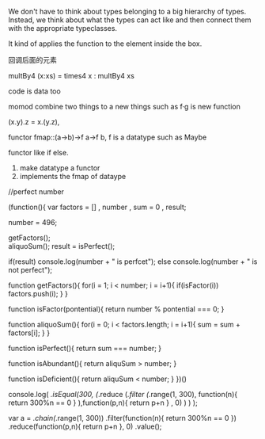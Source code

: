  We don't have to think about types belonging to a big hierarchy of types. Instead, we think about what the types can act like and then connect them with the appropriate typeclasses. 
 
 It kind of applies the function to the element inside the box.
 
 
 
 
回调后面的元素

multBy4 (x:xs) = times4 x : multBy4 xs

code is data too


momod combine two things to a new things such as f·g is new function 

(x.y).z = x.(y.z), 

functor
fmap::(a->b)->f a->f b,  f is a datatype such as Maybe

functor like if else. 

  1. make datatype a functor
  2. implements the fmap of dataype



//perfect number


(function(){
  var factors = []
  ,   number
  ,   sum = 0
  ,   result;

  number = 496;

  getFactors();  
  aliquoSum();
  result = isPerfect();

  if(result)   console.log(number + " is perfcet");
  else                  console.log(number + " is not perfect");

  function getFactors(){
    for(i = 1;  i < number; i = i+1){
       if(isFactor(i))  factors.push(i); 
    }
  }
  
  function isFactor(pontential){
    return number % pontential === 0;
  }

  function aliquoSum(){
    for(i = 0; i < factors.length; i = i+1){
      sum = sum + factors[i];
    }
  }

  function isPerfect(){
    return sum === number;
  }

  function isAbundant(){
    return aliquSum > number;
  }

  function isDeficient(){
    return aliquSum < number;
  }
})()

 
 
 console.log(
  _.isEqual(300, 
    (_.reduce
      (_.filter
        (_.range(1, 300), 
          function(n){ return 300%n == 0 }
        ),function(p,n){ return p+n }
      , 0)
    )
  )
);


var a = _.chain(_.range(1, 300))
  .filter(function(n){ return 300%n == 0 })
  .reduce(function(p,n){ return p+n }, 0)
  .value();
 